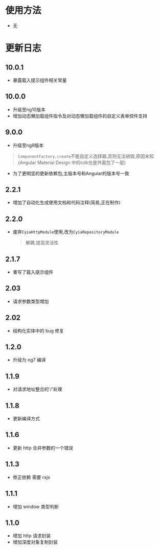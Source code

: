 # 使用方法

- 无

# 更新日志
## 10.0.1
- 暴露载入提示组件相关常量
## 10.0.0
- 升级至ng10版本
- 增加动态懒加载组件指令及对动态懒加载组件的自定义表单控件支持
## 9.0.0
- 升级至ng9版本
> `ComponentFactory.create`不能自定义选择器,否则无法销毁,原因未知(Angular Material Design 中的cdk也是外面包了一层)
- 为了更明显的更新依赖包,主版本号和Angular的版本号一致

## 2.2.1
- 增加了自动化生成使用文档和代码注释(简易,正在制作)
## 2.2.0

- 废弃`CyiaHttpModule`使用,改为`CyiaRepositoryModule`
  > 解耦,提高灵活性

## 2.1.7

- 重写了载入提示组件

## 2.03

- 请求参数类型增加

## 2.02

- 结构化实体中的 bug 修复

## 1.2.0

- 升级为 ng7 编译

## 1.1.9

- 对请求地址整合的'/'处理

## 1.1.8

- 更新编译方式

## 1.1.6

- 更新 http 合并参数的一个错误

## 1.1.3

- 修正依赖 需要 rxjs

## 1.1.1

- 增加 window 类型判断

## 1.1.0

- 增加 http 请求封装
- 增加深度对象复制封装
